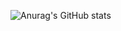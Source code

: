 
![Anurag's GitHub stats](https://github-readme-stats.vercel.app/api?username=ARMoreno99&show_icons=true&theme=radical)
